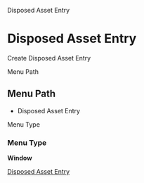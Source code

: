 
Disposed Asset Entry
# Disposed Asset Entry


Create Disposed Asset Entry

Menu Path
## Menu Path



- Disposed Asset Entry

Menu Type
### Menu Type

**Window**


[Disposed Asset Entry](../../window-disposed-asset-entry.md)